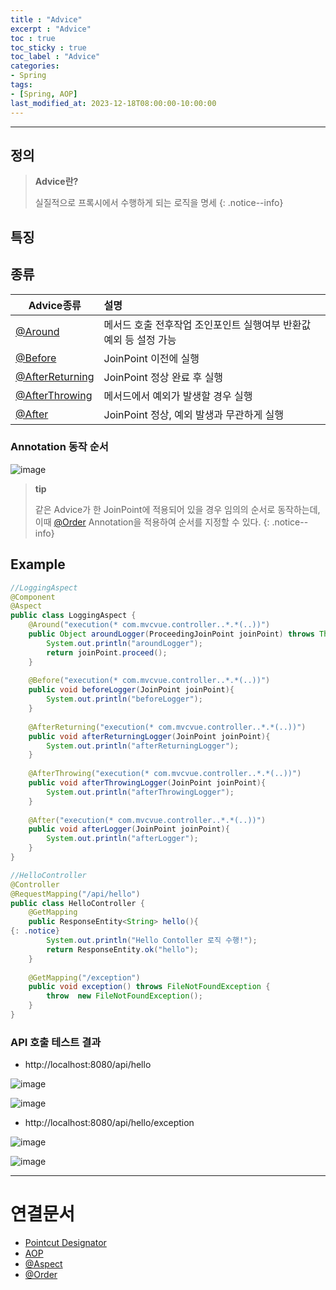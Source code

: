 ```yaml
---
title : "Advice"
excerpt : "Advice"
toc : true
toc_sticky : true
toc_label : "Advice"
categories:
- Spring
tags:
- [Spring, AOP]
last_modified_at: 2023-12-18T08:00:00-10:00:00
---
```

  
---
  
## 정의
> **Advice란?**  
>
> 실질적으로 프록시에서 수행하게 되는 로직을 명세 
{: .notice--info}  
  
## 특징
  
## 종류
  
| Advice종류      | 설명                                                              |
| --------------- |:----------------------------------------------------------------- |
| [@Around](../../aop/aop-@Around)     | 메서드 호출 전후작업 조인포인트 실행여부 반환값 예외 등 설정 가능 |
| [@Before](../../aop/aop-@Before)         | JoinPoint 이전에 실행                                             |
| [@AfterReturning](../../aop/aop-@AfterReturning) | JoinPoint 정상 완료 후 실행                                       |
| [@AfterThrowing](../../aop/aop-@AfterThrowing)  | 메서드에서 예외가 발생할 경우 실행                                |
| [@After](../../aop/aop-@After)          | JoinPoint 정상, 예외 발생과 무관하게 실행                         |
  
### Annotation 동작 순서
  
![image](../../assets/images/AdviceAnnotationOrder.png)

> **tip**
>
> 같은 Advice가 한 JoinPoint에 적용되어 있을 경우 임의의 순서로 동작하는데, 이때 [@Order](../../jpa/jpa-@Order) Annotation을 적용하여 순서를 지정할 수 있다. 
{: .notice--info}  
  
## Example
  
```java
//LoggingAspect
@Component  
@Aspect  
public class LoggingAspect {  
    @Around("execution(* com.mvcvue.controller..*.*(..))")  
    public Object aroundLogger(ProceedingJoinPoint joinPoint) throws Throwable{  
        System.out.println("aroundLogger");  
        return joinPoint.proceed();  
    }  
  
    @Before("execution(* com.mvcvue.controller..*.*(..))")  
    public void beforeLogger(JoinPoint joinPoint){  
        System.out.println("beforeLogger");  
    }  
  
    @AfterReturning("execution(* com.mvcvue.controller..*.*(..))")  
    public void afterReturningLogger(JoinPoint joinPoint){  
        System.out.println("afterReturningLogger");  
    }  
  
    @AfterThrowing("execution(* com.mvcvue.controller..*.*(..))")  
    public void afterThrowingLogger(JoinPoint joinPoint){  
        System.out.println("afterThrowingLogger");  
    }  
  
    @After("execution(* com.mvcvue.controller..*.*(..))")  
    public void afterLogger(JoinPoint joinPoint){  
        System.out.println("afterLogger");  
    }  
}
```
  
```java
//HelloController
@Controller  
@RequestMapping("/api/hello")  
public class HelloController {  
    @GetMapping  
    public ResponseEntity<String> hello(){   
{: .notice}  
        System.out.println("Hello Contoller 로직 수행!");  
        return ResponseEntity.ok("hello");  
    }  
  
    @GetMapping("/exception")  
    public void exception() throws FileNotFoundException {  
        throw  new FileNotFoundException();  
    }  
}
```
  
### API 호출 테스트 결과
- http://localhost:8080/api/hello
  
![image](../../assets/images/PostManCallHelloAPI.png)
  
![image](../../assets/images/CallHelloAPIResult.png)

- http://localhost:8080/api/hello/exception
  
![image](../../assets/images/PostManCallExceptionResult.png)
  
![image](../../assets/images/CallExceptionAPIResult.png)

---
  
# 연결문서
- [Pointcut Designator](../../spring/spring-Pointcut-Designator)
- [AOP](../../spring/spring-AOP)
- [@Aspect](../../aop/aop-@Aspect)
- [@Order](../../jpa/jpa-@Order)